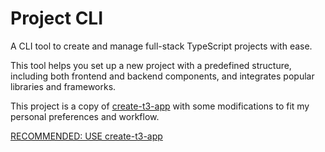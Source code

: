 # Project CLI

A CLI tool to create and manage full-stack TypeScript projects with ease.

This tool helps you set up a new project with a predefined structure, including both frontend and backend components, and integrates popular libraries and frameworks.

This project is a copy of [create-t3-app](https://create.t3.gg/) with some modifications to fit my personal preferences and workflow.

[RECOMMENDED: USE create-t3-app](https://create.t3.gg/)